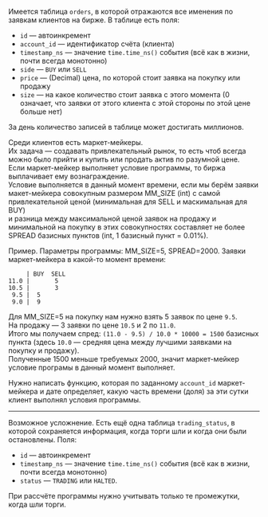Имеется таблица `orders`, в которой отражаются все именения по заявкам клиентов на бирже.  В таблице есть поля:

* `id` — автоинкремент
* `account_id` — идентификатор счёта (клиента)
* `timestamp_ns` — значение `time.time_ns()` события (всё как в жизни, почти всегда монотонно)
* `side` — `BUY` или `SELL`
* `price` — (Decimal) цена, по которой стоит заявка на покупку или продажу
* `size` — на какое количество стоит заявка с этого момента (0 означает, что заявки от этого клиента с этой стороны по этой цене больше нет)

За день количество записей в таблице может достигать миллионов.

Среди клиентов есть маркет-мейкеры.  
Их задача — создавать привлекательный рынок, то есть чтоб всегда можно было прийти и купить или продать актив по разумной цене.  
Если маркет-мейкер выполняет условие программы, то биржа выплачивает ему вознаграждение.  
Условие выполняется в данный момент времени, если мы берём заявки макет-мейкера совокупным размером MM_SIZE (int) с самой привлекательной ценой (минимальная для SELL и маскимальная для BUY)   
и разница между максимальной ценой заявок на продажу и минимальной на покупку в этих совокупностях составляет не более SPREAD базисных пунктов (int, 1 базисный пункт = 0.01%).  

Пример.  Параметры программы: MM_SIZE=5, SPREAD=2000.  Заявки маркет-мейкера в какой-то момент времени:

         | BUY  SELL
    11.0 |       5
    10.5 |       3
     9.5 |  5
     9.0 |  9

Для MM_SIZE=5 на покупку нам нужно взять 5 заявок по цене `9.5`.  
На продажу — 3 заявки по цене `10.5` и 2 по `11.0`.  
Итого мы получаем спред: `(11.0 - 9.5) / 10.0 * 10000 = 1500` базисных пункта (здесь `10.0` — средняя цена между лучшими заявками на покупку и продажу).  
Полученные 1500 меньше требуемых 2000, значит маркет-мейкер условие програмы в данный момент выполняет.

Нужно написать функцию, которая по заданному `account_id` маркет-мейкера и дате определяет, какую часть времени (доля) за эти сутки клиент выполнял условия программы.

---

Возможное усложнение.  Есть ещё одна таблица `trading_status`, в которой сохраняется информация, когда торги шли и когда они были остановлены. Поля:  

* `id` — автоинкремент
* `timestamp_ns` — значение `time.time_ns()` события (всё как в жизни, почти всегда монотонно)
* `status` — `TRADING` или `HALTED`.

При рассчёте программы нужно учитывать только те промежутки, когда шли торги.